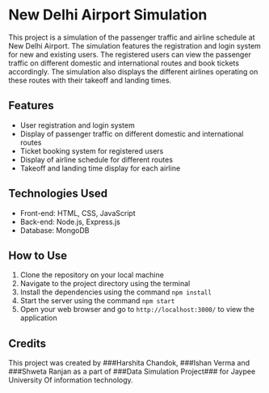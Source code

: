 # New Delhi Airport Simulation

This project is a simulation of the passenger traffic and airline schedule at New Delhi Airport. The simulation features the registration and login system for new and existing users. The registered users can view the passenger traffic on different domestic and international routes and book tickets accordingly. The simulation also displays the different airlines operating on these routes with their takeoff and landing times.

## Features
- User registration and login system
- Display of passenger traffic on different domestic and international routes
- Ticket booking system for registered users
- Display of airline schedule for different routes
- Takeoff and landing time display for each airline

## Technologies Used
- Front-end: HTML, CSS, JavaScript
- Back-end: Node.js, Express.js
- Database: MongoDB

## How to Use
1. Clone the repository on your local machine
2. Navigate to the project directory using the terminal
3. Install the dependencies using the command `npm install`
4. Start the server using the command `npm start`
5. Open your web browser and go to `http://localhost:3000/` to view the application

## Credits
This project was created by ###Harshita Chandok, ###Ishan Verma and ###Shweta Ranjan as a part of ###Data Simulation Project### for Jaypee University Of information technology.

